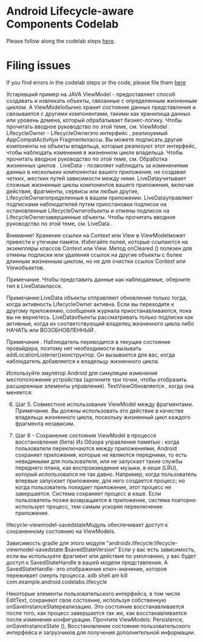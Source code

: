 # Android Lifecycle-aware Components Codelab

Please follow along the codelab steps [here](https://codelabs.developers.google.com/codelabs/android-lifecycles/).

# Filing issues

If you find errors in the codelab steps or the code, please file them [here](https://github.com/googlecodelabs/android-lifecycles/issues/new)

Устаревший пример на JAVA
ViewModel - предоставляет способ создавать и извлекать объекты, связанные с определенным жизненным циклом.
 A ViewModelобычно хранит состояние данных представления и связывается с другими компонентами,
 такими как хранилища данных или уровень домена, который обрабатывает бизнес-логику.
    Чтобы прочитать вводное руководство по этой теме, см. ViewModel .
LifecycleOwner - LifecycleOwnerэто интерфейс , реализуемый AppCompatActivityи Fragmentклассы.
 Вы можете подписать другие компоненты на объекты владельца, которые реализуют этот интерфейс,
  чтобы наблюдать изменения в жизненном цикле владельца.
    Чтобы прочитать вводное руководство по этой теме, см. Обработка жизненных циклов .
LiveData - позволяет наблюдать за изменениями данных в нескольких компонентах вашего приложения,
 не создавая четких, жестких путей зависимости между ними.
  LiveDataучитывает сложные жизненные циклы компонентов вашего приложения, включая действия,
   фрагменты, сервисы или любые другие, LifecycleOwnerопределенные в вашем приложении.
    LiveDataуправляет подписками наблюдателей путем
     приостановки подписок на остановленные LifecycleOwnerобъекты и
      отмены подписок на LifecycleOwnerзавершенные объекты.
    Чтобы прочитать вводное руководство по этой теме, см. LiveData .

Внимание! Хранение ссылки на Context или View в ViewModelможет привести к утечкам памяти.
Избегайте полей, которые ссылаются на экземпляры классов Context или View.
Метод onCleared () полезен для отмены подписки или удаления ссылок на другие объекты
с более длинным жизненным циклом, но не для очистки ссылок Context или Viewобъектов.

Примечание. Чтобы представить данные как наблюдаемые, оберните тип в LiveDataклассе.

Примечание:LiveData объекты отправляют обновления только тогда, когда активность LifecycleOwner активна.
 Если вы переходите к другому приложению, сообщения журнала приостанавливаются, пока вы не вернетесь.
  LiveDataобъекты рассматривать только подписки как активные,
   когда их соответствующий владелец жизненного цикла либо НАЧАТЬ или ВОЗОБНОВЛЕННЫЙ .

Примечание . Наблюдатель переводится в текущее состояние провайдера,
 поэтому нет необходимости вызывать addLocationListener()конструктор.
  Он вызывается для вас, когда наблюдатель добавляется к владельцу жизненного цикла.

Используйте эмулятор Android для симуляции изменения местоположения устройства
(щелкните три точки, чтобы отобразить расширенные элементы управления).
TextViewОбновляется , когда она меняется:

6. Шаг 5. Совместное использование ViewModel между фрагментами.
Примечание. Вы должны использовать это действие в качестве владельца жизненного цикла,
 поскольку жизненный цикл каждого фрагмента независим.

7. Шаг 6 - Сохранение состояния ViewModel в процессе восстановления (бета)
Из Обзора управления памятью : когда пользователи переключаются между приложениями,
Android сохраняет приложения, которые не являются передними,
то есть невидимыми для пользователя, или не запускает такие службы переднего плана,
как воспроизведение музыки, в кеше (LRU), который использовался не так давно.
Например, когда пользователь впервые запускает приложение, для него создается процесс;
но когда пользователь покидает приложение, этот процесс не завершается.
Система сохраняет процесс в кэше. Если пользователь позже возвращается в приложение,
система повторно использует процесс, тем самым ускоряя переключение приложения.

lifecycle-viewmodel-savedstateМодуль обеспечивает доступ к сохраненному состоянию на ViewModels.

Зависимость gradle для этого модуля
"androidx.lifecycle:lifecycle-viewmodel-savedstate:$savedStateVersion"
Если у вас есть зависимость, если вы используете фрагмент или действие по умолчанию,
у вас будет доступ к SavedStateHandle в вашей модели представления.
A SavedStateHandle- это отображение ключ-значение, которое переживает смерть процесса.
adb shell am kill com.example.android.codelabs.lifecycle

Некоторые элементы пользовательского интерфейса, в том числе EditText,
сохраняют свое состояние, используя собственную onSaveInstanceStateреализацию.
Это состояние восстанавливается после того, как процесс завершается так же,
как восстанавливается после изменения конфигурации.
Прочтите ViewModels: Persistence, onSaveInstanceState (),
Восстановление состояния пользовательского интерфейса и загрузчиков
для получения дополнительной информации.